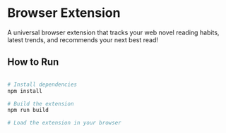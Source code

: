 # Browser Extension

A universal browser extension that tracks your web novel reading habits, latest trends, and recommends your next best read!

## How to Run

```bash

# Install dependencies
npm install

# Build the extension
npm run build

# Load the extension in your browser
